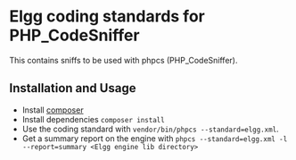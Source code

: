 Elgg coding standards for PHP_CodeSniffer
===============================================

This contains sniffs to be used with phpcs (PHP_CodeSniffer).

Installation and Usage
-----------------------
* Install [composer](http://getcomposer.org/)
* Install dependencies `composer install`
* Use the coding standard with `vendor/bin/phpcs --standard=elgg.xml`.
* Get a summary report on the engine with `phpcs --standard=elgg.xml -l --report=summary <Elgg engine lib directory>`
